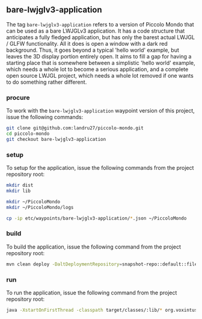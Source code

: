 ## bare-lwjglv3-application
The tag `bare-lwjglv3-application` refers to a version of Piccolo Mondo that can be used as a bare LWJGLv3 application.  It has a code structure that anticipates a fully fledged application, but has only the barest actual LWJGL / GLFW functionality.  All it does is open a window with a dark red background.  Thus, it goes beyond a typical 'hello world' example, but leaves the 3D display portion entirely open.  It aims to fill a gap for having a starting place that is somewhere between a simplistic 'hello world' example, which needs a whole lot to become a serious application, and a complete open source LWJGL project, which needs a whole lot removed if one wants to do something rather different.

### procure
To work with the `bare-lwjglv3-application` waypoint version of this project, issue the following commands:

```bash
git clone git@github.com:landru27/piccolo-mondo.git
cd piccolo-mondo
git checkout bare-lwjglv3-application
```

### setup
To setup for the application, issue the following commands from the project repository root:

```bash
mkdir dist
mkdir lib

mkdir ~/PiccoloMondo
mkdir ~/PiccoloMondo/logs

cp -ip etc/waypoints/bare-lwjglv3-application/*.json ~/PiccoloMondo
```

### build
To build the application, issue the following command from the project repository root:

```bash
mvn clean deploy -DaltDeploymentRepository=snapshot-repo::default::file:dist/
```

### run
To run the application, issue the following command from the project repository root:

```bash
java -XstartOnFirstThread -classpath target/classes/:lib/* org.voxintus.piccolomondo.launcher.Launcher
```

